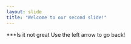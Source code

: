 ```yaml
---
layout: slide
title: "Welcome to our second slide!"
---
```

***Is it not great
Use the left arrow to go back!

